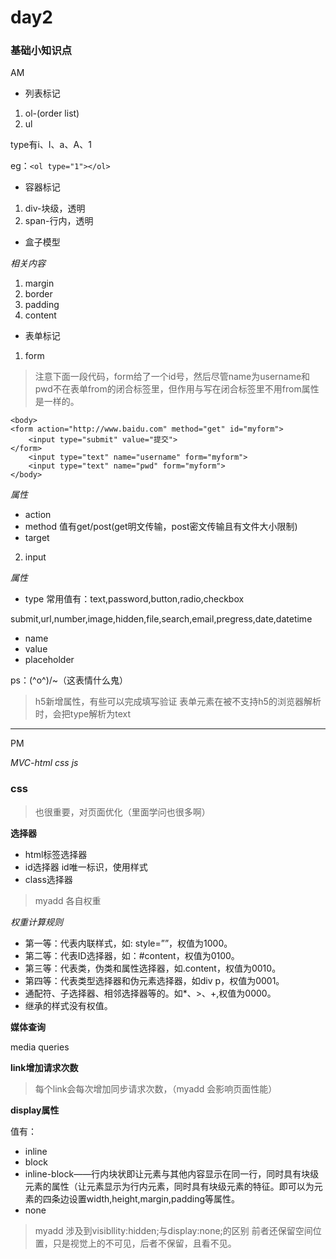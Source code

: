 # day2

### 基础小知识点

AM

* 列表标记
1. ol-(order list)
2. ul

type有i、I、a、A、1

eg：`<ol type="1"></ol>`
* 容器标记
1. div-块级，透明
2. span-行内，透明


* 盒子模型

*相关内容*
1. margin
2. border
3. padding
4. content

* 表单标记
1. form

>注意下面一段代码，form给了一个id号，然后尽管name为username和pwd不在表单from的闭合标签里，但作用与写在闭合标签里不用from属性是一样的。
```
<body>
<form action="http://www.baidu.com" method="get" id="myform">
    <input type="submit" value="提交">
</form>
    <input type="text" name="username" form="myform">
    <input type="text" name="pwd" form="myform">
</body>
```
*属性*

 - action
 - method 值有get/post(get明文传输，post密文传输且有文件大小限制)
 - target
 
2. input

*属性*

- type
常用值有：text,password,button,radio,checkbox

submit,url,number,image,hidden,file,search,email,pregress,date,datetime
- name
- value
- placeholder

ps：\(^o^)/~（这表情什么鬼）

>h5新增属性，有些可以完成填写验证
>表单元素在被不支持h5的浏览器解析时，会把type解析为text

---
PM

*MVC-html css js*

### css
>也很重要，对页面优化（里面学问也很多啊）

**选择器**
- html标签选择器
- id选择器 id唯一标识，使用样式
- class选择器  
>myadd 各自权重

*权重计算规则*
- 第一等：代表内联样式，如: style=””，权值为1000。
- 第二等：代表ID选择器，如：#content，权值为0100。
- 第三等：代表类，伪类和属性选择器，如.content，权值为0010。
- 第四等：代表类型选择器和伪元素选择器，如div p，权值为0001。
- 通配符、子选择器、相邻选择器等的。如*、>、+,权值为0000。
- 继承的样式没有权值。


**媒体查询**

media queries

**link增加请求次数**
>每个link会每次增加同步请求次数，（myadd 会影响页面性能）

**display属性**

值有：
- inline
- block
- inline-block——行内块状即让元素与其他内容显示在同一行，同时具有块级元素的属性（让元素显示为行内元素，同时具有块级元素的特征。即可以为元素的四条边设置width,height,margin,padding等属性。
- none
>myadd 涉及到visibllity:hidden;与display:none;的区别
前者还保留空间位置，只是视觉上的不可见，后者不保留，且看不见。
